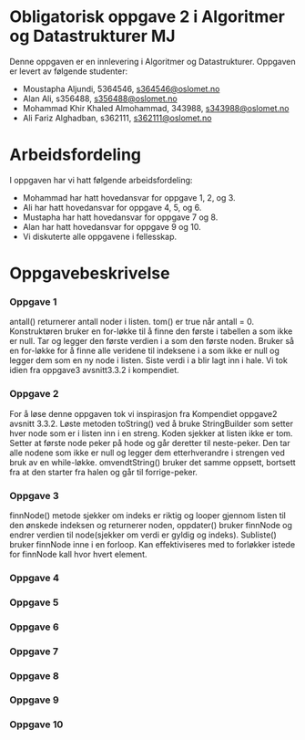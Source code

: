 # Obligatorisk oppgave 2 i Algoritmer og Datastrukturer MJ

Denne oppgaven er en innlevering i Algoritmer og Datastrukturer. 
Oppgaven er levert av følgende studenter:
* Moustapha Aljundi, 5364546, s364546@oslomet.no
* Alan Ali, s356488, s356488@oslomet.no
* Mohammad Khir Khaled Almohammad, 343988, s343988@oslomet.no
* Ali Fariz Alghadban, s362111, s362111@oslomet.no

# Arbeidsfordeling

I oppgaven har vi hatt følgende arbeidsfordeling:
* Mohammad har hatt hovedansvar for oppgave 1, 2, og 3. 
* Ali har hatt hovedansvar for oppgave 4, 5, og 6. 
* Mustapha har hatt hovedansvar for oppgave 7 og 8. 
* Alan har hatt hovedansvar for oppgave 9 og 10.
* Vi diskuterte alle oppgavene i fellesskap.

# Oppgavebeskrivelse

### Oppgave 1
antall() returnerer antall noder i listen. tom() er true når antall = 0.
Konstruktøren bruker en for-løkke til å finne den første i tabellen a
som ikke er null. Tar og legger den første verdien i a som den første noden.
Bruker så en for-løkke for å finne alle veridene til indeksene i a
som ikke er null og legger dem som en ny node i listen. Siste verdi i a
blir lagt inn i hale. Vi tok idien fra oppgave3 avsnitt3.3.2 i kompendiet.

### Oppgave 2
For å løse denne oppgaven tok vi inspirasjon fra Kompendiet oppgave2 avsnitt 3.3.2.
Løste metoden toString() ved å bruke StringBuilder som setter hver node
som er i listen inn i en streng. Koden sjekker at listen ikke er tom.
Setter at første node peker på hode og går deretter til neste-peker.
Den tar alle nodene som ikke er null og legger dem etterhverandre i
strengen ved bruk av en while-løkke. omvendtString() bruker det samme
oppsett, bortsett fra at den starter fra halen og går til forrige-peker.

### Oppgave 3
finnNode() metode sjekker om indeks er riktig og looper gjennom listen til
den ønskede indeksen og returnerer noden, oppdater() bruker finnNode og
endrer verdien til node(sjekker om verdi er gyldig og indeks).
Subliste() bruker finnNode inne i en forloop.
Kan effektiviseres med to forløkker istede for finnNode kall hvor
hvert element.

### Oppgave 4

### Oppgave 5

### Oppgave 6

### Oppgave 7

### Oppgave 8

### Oppgave 9

### Oppgave 10
